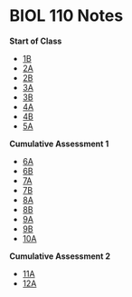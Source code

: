 # BIOL 110 Notes

**Start of Class**

* [1B](./1B.html)  
* [2A](./2A.html)  
* [2B](./2B.html)  
* [3A](./3A.html)  
* [3B](./3B.html)  
* [4A](./4A.html)  
* [4B](./4B.html)  
* [5A](./5A.html)  

**Cumulative Assessment 1**

* [6A](./6A.html)
* [6B](./6B.html)
* [7A](./7A.html)
* [7B](./7B.html)
* [8A](./8A.html)
* [8B](./8B.html)
* [9A](./9A.html)
* [9B](./9B.html)
* [10A](./10A.html)

**Cumulative Assessment 2**

* [11A](./11A.html)
* [12A](./12A.html)
